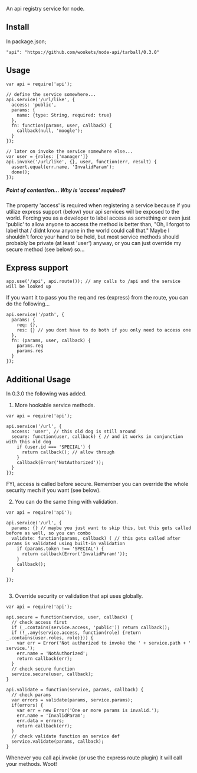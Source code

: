 
An api registry service for node.

## Install

In package.json;

```"api": "https://github.com/wookets/node-api/tarball/0.3.0"```

## Usage

```
var api = require('api');

// define the service somewhere...
api.service('/url/like', {
  access: 'public',
  params: {
    name: {type: String, required: true}
  },
  fn: function(params, user, callback) {
    callback(null, 'moogle');
  }
});

// later on invoke the service somewhere else...
var user = {roles: ['manager']}
api.invoke('/url/like', {}, user, function(err, result) {
  assert.equal(err.name, 'InvalidParam');
  done();
});
```

##### Point of contention... Why is 'access' required?

The property 'access' is required when registering a service because if you utilize express support (below)
your api services will be exposed to the world. Forcing you as a developer to label access as something or
even just 'public' to allow anyone to access the method is better than, "Oh, I forgot to label that / didnt know
anyone in the world could call that." Maybe I shouldn't force your hand to be held, but most service methods
should probably be private (at least 'user') anyway, or you can just override my secure method (see below) so...


## Express support

```
app.use('/api', api.route()); // any calls to /api and the service will be looked up
```

If you want it to pass you the req and res (express) from the route, you can do the following...

```
api.service('/path', {
  params: {
    req: {},
    res: {} // you dont have to do both if you only need to access one
  },
  fn: (params, user, callback) {
    params.req
    params.res
  }
});
```


## Additional Usage

In 0.3.0 the following was added.

1. More hookable service methods.

```
var api = require('api');

api.service('/url', {
  access: 'user', // this old dog is still around
  secure: function(user, callback) { // and it works in conjunction with this old dog
    if (user.id === 'SPECIAL') {
      return callback(); // allow through
    }
    callback(Error('NotAuthorized'));
  }
});

```

FYI, access is called before secure. Remember you can override the whole security mech if you want (see below).

2. You can do the same thing with validation.

```
var api = require('api');

api.service('/url', {
  params: {} // maybe you just want to skip this, but this gets called before as well, so you can combo
  validate: function(params, callback) ( // this gets called after params is validated using built-in validation
    if (params.token !== 'SPECIAL') {
      return callback(Error('InvalidParam!'));
    }
    callback();
  }

});


```


3. Override security or validation that api uses globally.

```
var api = require('api');

api.secure = function(service, user, callback) {
  // check access first
  if (_.contains(service.access, 'public')) return callback();
  if (!_.any(service.access, function(role) {return _.contains(user.roles, role)})) {
    var err = Error('Not authorized to invoke the ' + service.path + ' service.');
    err.name = 'NotAuthorized';
    return callback(err);
  }
  // check secure function
  service.secure(user, callback);
}

api.validate = function(service, params, callback) {
  // check params
  var errors = validate(params, service.params);
  if(errors) {
    var err = new Error('One or more params is invalid.');
    err.name = 'InvalidParam';
    err.data = errors;
    return callback(err);
  }
  // check validate function on service def
  service.validate(params, callback);
}

```

Whenever you call api.invoke (or use the express route plugin) it will call your methods. Woot!
